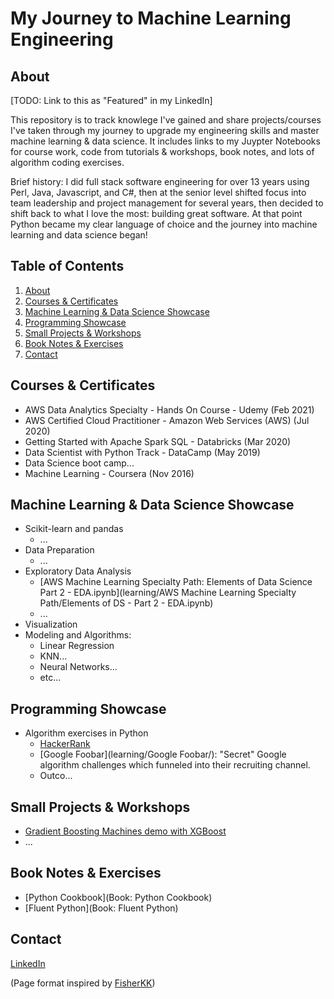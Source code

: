 # My Journey to Machine Learning Engineering

## About
\[TODO: Link to this as "Featured" in my LinkedIn]

This repository is to track knowlege I've gained and share projects/courses I've taken through my journey to upgrade my engineering skills and master machine learning & data science.  It includes links to my Juypter Notebooks for course work, code from tutorials & workshops, book notes, and lots of algorithm coding exercises.

Brief history: I did full stack software engineering for over 13 years using Perl, Java, Javascript, and C#, then at the senior level shifted focus into team leadership and project management for several years, then decided to shift back to what I love the most: building great software.  At that point Python became my clear language of choice and the journey into machine learning and data science began!

## Table of Contents
1. [About](#about)
2. [Courses & Certificates](#courses--certificates)
3. [Machine Learning & Data Science Showcase](#machine-learning--data-science-showcase)
6. [Programming Showcase](#programming-showcase)
4. [Small Projects & Workshops](#small-projects--workshops)
5. [Book Notes & Exercises](#book-notes--exercises)
6. [Contact](#contact)

## Courses & Certificates
- AWS Data Analytics Specialty - Hands On Course - Udemy (Feb 2021)
- AWS Certified Cloud Practitioner - Amazon Web Services (AWS) (Jul 2020)
- Getting Started with Apache Spark SQL - Databricks (Mar 2020)
- Data Scientist with Python Track - DataCamp (May 2019)
- Data Science boot camp...
- Machine Learning - Coursera (Nov 2016)

## Machine Learning & Data Science Showcase
- Scikit-learn and pandas
  - ...
- Data Preparation
  - ...
- Exploratory Data Analysis
  + [AWS Machine Learning Specialty Path: Elements of Data Science Part 2 - EDA.ipynb](learning/AWS Machine Learning Specialty Path/Elements of DS - Part 2 - EDA.ipynb)
  + ...
- Visualization
- Modeling and Algorithms:
  - Linear Regression
  - KNN...
  - Neural Networks...
  - etc...

## Programming Showcase
- Algorithm exercises in Python
  - [HackerRank](HackerRank)
  - [Google Foobar](learning/Google Foobar/): "Secret" Google algorithm challenges which funneled into their recruiting channel.
  - Outco...

## Small Projects & Workshops
- [Gradient Boosting Machines demo with XGBoost](GBM_workshop/readme.md)
- ...

## Book Notes & Exercises
- [Python Cookbook](Book: Python Cookbook)
- [Fluent Python](Book: Fluent Python)

## Contact
[LinkedIn](https://www.linkedin.com/in/tylerbittner/)


(Page format inspired by [FisherKK](https://github.com/FisherKK/F1sherKK-MyRoadToAI))
